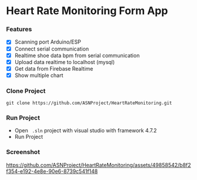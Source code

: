 # Heart Rate Monitoring Form App

### Features
- [x] Scanning port Arduino/ESP
- [x] Connect serial communication 
- [x] Realtime shoe data bpm from serial communication
- [x] Upload data realtime to localhost (mysql)
- [x] Get data from Firebase Realtime
- [x] Show multiple chart 

### Clone Project
```
git clone https://github.com/ASNProject/HeartRateMonitoring.git
```

### Run Project
- Open ``` .sln``` project with visual studio with framework 4.7.2
- Run Project

### Screenshot<br/>

https://github.com/ASNProject/HeartRateMonitoring/assets/49858542/b8f2f354-e192-4e8e-90e6-8739c541f148

